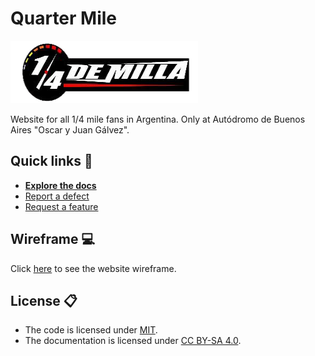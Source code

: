 # Quarter Mile

<img src="assets/logos/logo.png" alt="Logo" width="300" height="100">

Website for all 1/4 mile fans in Argentina. Only at Autódromo de Buenos Aires "Oscar y Juan Gálvez".  

## Quick links 🚀

- [**Explore the docs**](docs/)
- [Report a defect](https://github.com/AgusSalvidio/quarter-mile/issues/new?labels=Type%3A+Defect)
- [Request a feature](https://github.com/AgusSalvidio/quarter-mile/issues/new?labels=Type%3A+Feature)

## Wireframe 💻 
Click [here](https://whimsical.com/quarter-mile-XPCNNKBftAH9a4A8Srn24j) to see the website wireframe.

## License 📋
- The code is licensed under [MIT](LICENSE).
- The documentation is licensed under [CC BY-SA 4.0](http://creativecommons.org/licenses/by-sa/4.0/).
